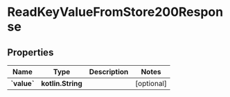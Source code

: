 
# ReadKeyValueFromStore200Response

## Properties
| Name | Type | Description | Notes |
| ------------ | ------------- | ------------- | ------------- |
| **&#x60;value&#x60;** | **kotlin.String** |  |  [optional] |



